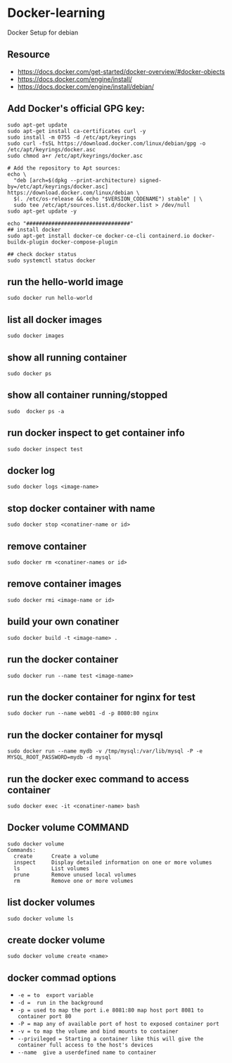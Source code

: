# Docker-learning 
Docker Setup for debian

## Resource 
* https://docs.docker.com/get-started/docker-overview/#docker-objects
* https://docs.docker.com/engine/install/
* https://docs.docker.com/engine/install/debian/

## Add Docker's official GPG key:
```
sudo apt-get update
sudo apt-get install ca-certificates curl -y
sudo install -m 0755 -d /etc/apt/keyrings
sudo curl -fsSL https://download.docker.com/linux/debian/gpg -o /etc/apt/keyrings/docker.asc
sudo chmod a+r /etc/apt/keyrings/docker.asc

# Add the repository to Apt sources:
echo \
  "deb [arch=$(dpkg --print-architecture) signed-by=/etc/apt/keyrings/docker.asc] https://download.docker.com/linux/debian \
  $(. /etc/os-release && echo "$VERSION_CODENAME") stable" | \
  sudo tee /etc/apt/sources.list.d/docker.list > /dev/null
sudo apt-get update -y

echo "#################################"
## install docker 
sudo apt-get install docker-ce docker-ce-cli containerd.io docker-buildx-plugin docker-compose-plugin

## check docker status
sudo systemctl status docker
```

## run the hello-world image
`sudo docker run hello-world`

## list all docker images
`sudo docker images`

## show all running container
`sudo docker ps`

## show all container running/stopped
`sudo  docker ps -a`

## run docker inspect to get container info <test is conatiner name>
`sudo docker inspect test`

## docker log
`sudo docker logs <image-name>`

## stop docker container with name
`sudo docker stop <conatiner-name or id>`

## remove  container
`sudo docker rm <conatiner-names or id>`

## remove  container images
`sudo docker rmi <image-name or id>`

## build your own conatiner
`sudo docker build -t <image-name> . `

## run the docker container
`sudo docker run --name test <image-name> `

## run the docker container for nginx for test
`sudo docker run --name web01 -d -p 8080:80 nginx`

## run the docker container for mysql
`sudo docker run --name mydb -v /tmp/mysql:/var/lib/mysql -P -e MYSQL_ROOT_PASSWORD=mydb -d mysql`


## run the docker exec command to access container
`sudo docker exec -it <conatiner-name> bash`

## Docker volume COMMAND 
```
sudo docker volume
Commands:
  create      Create a volume
  inspect     Display detailed information on one or more volumes
  ls          List volumes
  prune       Remove unused local volumes
  rm          Remove one or more volumes
```
## list docker volumes 
`sudo docker volume ls`

## create docker volume
`sudo docker volume create <name>`

## docker commad options
* `-e = to  export variable`
* `-d =  run in the background`
* `-p = used to map the port i.e 8081:80 map host port 8081 to container port 80`
* `-P = map any of available port of host to exposed container port`
* `-v = to map the volume and bind mounts to container`
* `--privileged = Starting a container like this will give the container full access to the host's devices`
* `--name  give a userdefined name to container`

